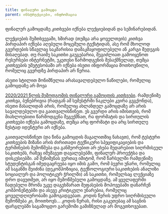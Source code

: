 ```yaml
---
title: ფინალური გამოცდა
parent: ინსტრუქციები, ინფრომაცია
---
```


ფინალურ გამოცდაზე კითხვები იქნება ლექციებიდან და სემინარებიდან. 

ლექციების შემთხვევაში, ხშირად (თუმცა არა ყოველთვის) კითხვა პირდაპირ იქნება აღებული მოცემული ტექსტიდან, ასე რომ მხოლოდ გვერდების სწავლაც საკმარისია დამაკმაყოფილებელი ან კარგი შედეგის მისაღებად. თუ რაიმე საკითხი გაუგებარია, შეგიძლიათ გამოიყენოთ რესურსები ინტერნეტში, უკეთესი წარმოდგენის შესაქმნელად, თუმცა კითხვების უმეტესობაში არ იქნება ისეთი ინფორმაცია მოთხოვნილი, რომელიც გვერდზე პირდაპირ არ წერია.

<section class="non-compulsory" markdown="1">
    ასეთი სტილით მონიშნულია არასავალდებულო ნაწილები, რომელიც გამოცდაზე არ მოვა
</section>


[2020/2021 წლის შემოდგომის ფინალური გამოცდის კითხვები](https://freeuni-digital-technologies.github.io//2021fall/content/resources/final2021_questions.html). რამდენიმე კითხვა, ბუნებრივია (რადგან ამ სემესტრში ნაკლები კვირა გვგქონდა), ისეთი მასალიდან არის, რომელიც ახლანდელ გამოცდაზე არ არის სავალდებულო და გაითვალისწინეთ. ეს გვერდი არის იმისთვის, რომ მიახლოებითი წარმოდგენა შეგექმნათ, რა ფორმატის და სირთულის კითხვები იქნება გამოცდაზე, თუმცა არც ფორმატი და არც სირთულე ზუსტად იდენტური არ იქნება.

გაითვალისწინეთ (და წინა გამოცდის მაგალითშიც ნახავთ), რომ ტესტური კითხვების მიზანი არის ძირითადი ტექნიკური სპეციფიკაციების და ტერმინების შემოწმება და განმეორებით არ ეხება შედარებით სიღრმისეულ საკითხებს, რაზეც იმუშავეთ დავალებებში, ფინალურ პროექტსა და დისკუსიებში. ამ შენიშვნას ვურთავ იმიტომ, რომ წარსულში რამდენიმე სტუდენტისგან იმედგაცრუება იყო იმის გამო, რომ ბევრი უნარი, რომელიც ამ საგანში შეიძინა (დეკომპოზიცია, ტექნოლოგიური საკითხების ანალიზი სოციალურ და პოლიტიკურ ჭრილში) ან საკითხი, რომელსაც ლექციაზე დრო დავუთმეთ, არ იყო შემოწმებული გამოცდაზე. ამ ყველაფერში ჩადებული შრომა უკვე დაგეხმარათ შეფასების მოპოვებაში დანარჩენ კომპონენტებში და ასევე კრიტიკული უნარებია, რომელიც ყოველდღიურობაში გამოგადგებათ.  კოდის წერის უფრო სიღრმისეული შემოწმება კი, მოითხოვს... კოდის წერას, რისი გაკეთებაც ამ საგნის ფარგლებში საგამოცდო გარემოში გამიზნულად არ მოგეთხოვებათ.



